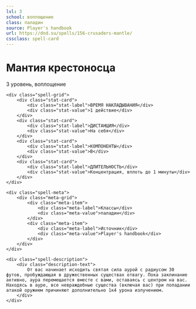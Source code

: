 ```yaml
---
lvl: 3
school: воплощение
class: паладин
source: Player's handbook
url: https://dnd.su/spells/156-crusaders-mantle/
cssclass: spell-card
---
```


<div class="spell-container">
    <div class="spell-header">
        <h1 class="spell-name">Мантия крестоносца</h1>
        <div class="spell-level">3 уровень, воплощение</div>
    </div>
    
    <div class="spell-grid">
        <div class="stat-card">
            <div class="stat-label">ВРЕМЯ НАКЛАДЫВАНИЯ</div>
            <div class="stat-value">1 действие</div>
        </div>
        <div class="stat-card">
            <div class="stat-label">ДИСТАНЦИЯ</div>
            <div class="stat-value">На себя</div>
        </div>
        <div class="stat-card">
            <div class="stat-label">КОМПОНЕНТЫ</div>
            <div class="stat-value">В</div>
        </div>
        <div class="stat-card">
            <div class="stat-label">ДЛИТЕЛЬНОСТЬ</div>
            <div class="stat-value">Концентрация, вплоть до 1 минуты</div>
        </div>
    </div>
    
    <div class="spell-meta">
        <div class="meta-grid">
            <div class="meta-item">
                <div class="meta-label">Классы</div>
                <div class="meta-value">паладин</div>
            </div>
            <div class="meta-item">
                <div class="meta-label">Источник</div>
                <div class="meta-value">Player's handbook</div>
            </div>
        </div>
    </div>
    
    <div class="spell-description">
        <div class="description-text">
            От вас начинает исходить святая сила аурой с радиусом 30 футов, пробуждающая в дружественных существах отвагу. Пока заклинание активно, аура перемещается вместе с вами, оставаясь с центром на вас. Находясь в ауре, все невраждебные существа (включая вас) при попадании атакой оружием причиняют дополнительно 1к4 урона излучением.
        </div>
    </div>
</div>